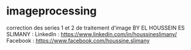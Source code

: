 # imageprocessing
correction des series 1 et 2 de traitement d'image
BY EL HOUSSEIN ES SLIMANY :
LinkedIn : https://www.linkedin.com/in/houssineslimany/
Facebook : https://www.facebook.com/houssine.slimany
